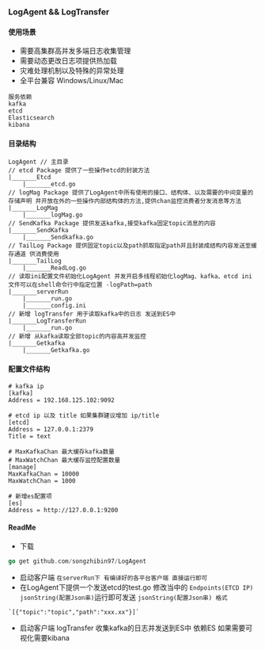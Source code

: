 ### LogAgent && LogTransfer
#### 使用场景
- 需要高集群高并发多端日志收集管理
- 需要动态更改日志项提供热加载
- 灾难处理机制以及特殊的异常处理
- 全平台兼容 Windows/Linux/Mac
```
服务依赖
kafka
etcd
Elasticsearch
kibana
```


#### 目录结构
```
LogAgent // 主目录
// etcd Package 提供了一些操作etcd的封装方法
|_______Etcd	
	|_______etcd.go 
// logMag Package 提供了LogAgent中所有使用的接口、结构体、以及需要的中间变量的存储声明 并开放在外的一些操作内部结构体的方法,提供chan监控消费者分发消息等方法
|_______LogMag 
	|_______logMag.go
// SendKafka Package 提供发送kafka,接受kafka固定topic消息的内容
|_______SendKafka
	|_______Sendkafka.go
// TailLog Package 提供固定topic以及path抓取指定path并且封装成结构内容发送至缓存通道 供消费使用
|_______TailLog
	|_______ReadLog.go
// 读取ini配置文件初始化LogAgent 并发开启多线程初始化logMag、kafka、etcd ini文件可以在shell命令行中指定位置 -logPath=path
|_______serverRun
	|_______run.go
	|_______config.ini
// 新增 logTransfer 用于读取kafka中的日志 发送到ES中
|_______LogTransferRun
	|_______run.go
// 新增 从kafka读取全部topic的内容高并发监控
|_______Getkafka
	|_______Getkafka.go
```
#### 配置文件结构
```
# kafka ip
[kafka]
Address = 192.168.125.102:9092

# etcd ip 以及 title 如果集群建议增加 ip/title
[etcd]
Address = 127.0.0.1:2379
Title = text

# MaxKafkaChan 最大缓存kafka数量
# MaxWatchChan 最大缓存监控配置数量
[manage]
MaxKafkaChan = 10000
MaxWatchChan = 1000

# 新增es配置项
[es]
Address = http://127.0.0.1:9200
```
#### ReadMe
- 下载
```go
go get github.com/songzhibin97/LogAgent
```
- 启动客户端 ``` 在serverRun下 有编译好的各平台客户端 直接运行即可 ```
- 在LogAgent下提供一个发送etcd的test.go 修改当中的 ```Endpoints(ETCD IP)``` ```jsonString(配置Json串)```运行即可发送 
``` jsonString(配置Json串) 格式 ```
```
`[{"topic":"topic","path":"xxx.xx"}]`
```

- 启动客户端 logTransfer 收集kafka的日志并发送到ES中 依赖ES 如果需要可视化需要kibana

